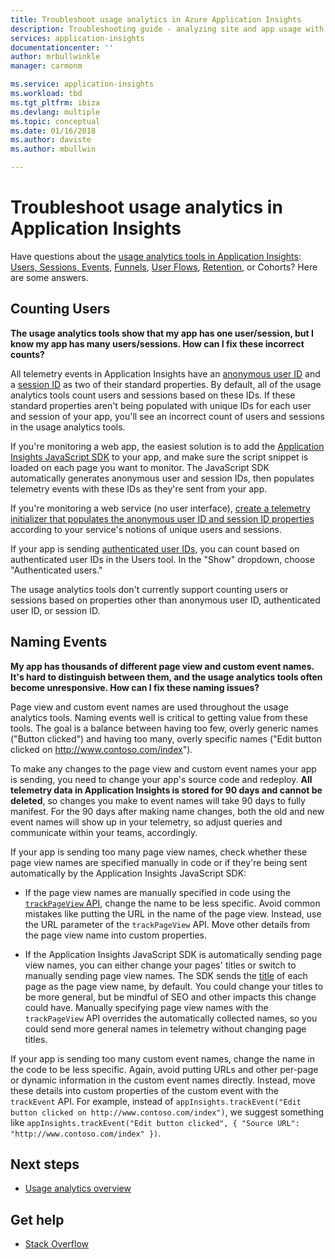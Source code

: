 ```yaml
---
title: Troubleshoot usage analytics in Azure Application Insights
description: Troubleshooting guide - analyzing site and app usage with Application Insights.
services: application-insights
documentationcenter: ''
author: mrbullwinkle
manager: carmonm

ms.service: application-insights
ms.workload: tbd
ms.tgt_pltfrm: ibiza
ms.devlang: multiple
ms.topic: conceptual
ms.date: 01/16/2018
ms.author: daviste
ms.author: mbullwin

---
```

# Troubleshoot usage analytics in Application Insights
Have questions about the [usage analytics tools in Application Insights](app-insights-usage-overview.md): [Users, Sessions, Events](app-insights-usage-segmentation.md), [Funnels](usage-funnels.md), [User Flows](app-insights-usage-flows.md), [Retention](app-insights-usage-retention.md), or Cohorts? Here are some answers.

## Counting Users
**The usage analytics tools show that my app has one user/session, but I know my app has many users/sessions. How can I fix these incorrect counts?**

All telemetry events in Application Insights have an [anonymous user ID](application-insights-data-model-context.md) and a [session ID](application-insights-data-model-context.md) as two of their standard properties. By default, all of the usage analytics tools count users and sessions based on these IDs. If these standard properties aren't being populated with unique IDs for each user and session of your app, you'll see an incorrect count of users and sessions in the usage analytics tools.

If you're monitoring a web app, the easiest solution is to add the [Application Insights JavaScript SDK](app-insights-javascript.md) to your app, and make sure the script snippet is loaded on each page you want to monitor. The JavaScript SDK automatically generates anonymous user and session IDs, then populates telemetry events with these IDs as they're sent from your app.

If you're monitoring a web service (no user interface), [create a telemetry initializer that populates the anonymous user ID and session ID properties](app-insights-usage-send-user-context.md) according to your service's notions of unique users and sessions.

If your app is sending [authenticated user IDs](app-insights-api-custom-events-metrics.md#authenticated-users), you can count based on authenticated user IDs in the Users tool. In the "Show" dropdown, choose "Authenticated users."

The usage analytics tools don't currently support counting users or sessions based on properties other than anonymous user ID, authenticated user ID, or session ID.

## Naming Events
**My app has thousands of different page view and custom event names. It's hard to distinguish between them, and the usage analytics tools often become unresponsive. How can I fix these naming issues?**

Page view and custom event names are used throughout the usage analytics tools. Naming events well is critical to getting value from these tools. The goal is a balance between having too few, overly generic names ("Button clicked") and having too many, overly specific names ("Edit button clicked on http://www.contoso.com/index").

To make any changes to the page view and custom event names your app is sending, you need to change your app's source code and redeploy. **All telemetry data in Application Insights is stored for 90 days and cannot be deleted**, so changes you make to event names will take 90 days to fully manifest. For the 90 days after making name changes, both the old and new event names will show up in your telemetry, so adjust queries and communicate within your teams, accordingly.

If your app is sending too many page view names, check whether these page view names are specified manually in code or if they're being sent automatically by the Application Insights JavaScript SDK:

* If the page view names are manually specified in code using the [`trackPageView` API](https://github.com/Microsoft/ApplicationInsights-JS/blob/master/API-reference.md), change the name to be less specific. Avoid common mistakes like putting the URL in the name of the page view. Instead, use the URL parameter of the `trackPageView` API. Move other details from the page view name into custom properties.

* If the Application Insights JavaScript SDK is automatically sending page view names, you can either change your pages' titles or switch to manually sending page view names. The SDK sends the [title](https://developer.mozilla.org/docs/Web/HTML/Element/title) of each page as the page view name, by default. You could change your titles to be more general, but be mindful of SEO and other impacts this change could have. Manually specifying page view names with the `trackPageView` API overrides the automatically collected names, so you could send more general names in telemetry without changing page titles.   

If your app is sending too many custom event names, change the name in the code to be less specific. Again, avoid putting URLs and other per-page or dynamic information in the custom event names directly. Instead, move these details into custom properties of the custom event with the `trackEvent` API. For example, instead of `appInsights.trackEvent("Edit button clicked on http://www.contoso.com/index")`, we suggest something like `appInsights.trackEvent("Edit button clicked", { "Source URL": "http://www.contoso.com/index" })`.

## Next steps

* [Usage analytics overview](app-insights-usage-overview.md)

## Get help
* [Stack Overflow](http://stackoverflow.com/questions/tagged/ms-application-insights)

